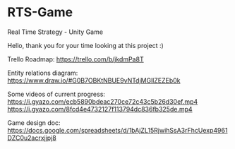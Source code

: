 # RTS-Game
Real Time Strategy - Unity Game

Hello, thank you for your time looking at this project :)

Trello Roadmap: 
https://trello.com/b/jkdmPa8T

Entity relations diagram: 
https://www.draw.io/#G0B7OBKtNBUE9vNTdjMGllZEZEb0k

Some videos of current progress:
https://i.gyazo.com/ecb5890bdeac270ce72c43c5b26d30ef.mp4
https://i.gyazo.com/8fcd4e4732127f113794dc836fb325de.mp4

Game design doc:
https://docs.google.com/spreadsheets/d/1bAjZL15RjwihSsA3rFhcUexp4961DZC0u2acrxjjpj8